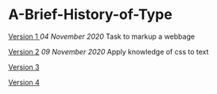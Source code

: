 A-Brief-History-of-Type
================

[Version 1 ](https://leanderixd.github.io/historyoftype/historyoftype-one.html)
*04 November 2020*
Task to markup a webbage

[Version 2](https://leanderixd.github.io/historyoftype/historyoftype-two.html)
*09 November 2020*
Apply knowledge of css to text

[Version 3](https://leanderixd.github.io/historyoftype/historyoftype-three.html)

[Version 4](https://leanderixd.github.io/historyoftype/historyoftype-four.html)
